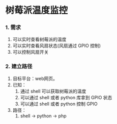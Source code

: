 # 树莓派温度监控

### 1. 需求

1. 可以实时查看树莓派的温度
2. 可以实时查看风扇状态(风扇通过 GPIO 控制)
3. 可以控制风扇开关

### 2. 建立路径

1. 目标平台：web网页。
2. 已知：
   1. 通过 shell 可以获取树莓派的温度
   2. 可以通过 shell 或者 python 库拿到 GPIO 状态
   3. 可以通过 shell 或者 python 控制 GPIO
3. 路径：
   1. shell -> python -> php